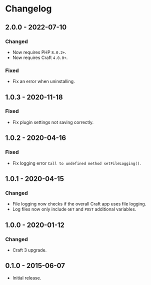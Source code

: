 # Changelog

## 2.0.0 - 2022-07-10

### Changed
- Now requires PHP `8.0.2+`.
- Now requires Craft `4.0.0+`.

### Fixed
- Fix an error when uninstalling.

## 1.0.3 - 2020-11-18

### Fixed
- Fix plugin settings not saving correctly.

## 1.0.2 - 2020-04-16

### Fixed
- Fix logging error `Call to undefined method setFileLogging()`.

## 1.0.1 - 2020-04-15

### Changed
- File logging now checks if the overall Craft app uses file logging.
- Log files now only include `GET` and `POST` additional variables.

## 1.0.0 - 2020-01-12

### Changed
- Craft 3 upgrade.

## 0.1.0 - 2015-06-07

- Initial release.
